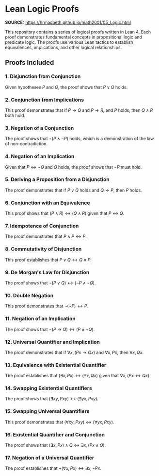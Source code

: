 # Lean Logic Proofs

**SOURCE:** https://hrmacbeth.github.io/math2001/05_Logic.html

This repository contains a series of logical proofs written in Lean 4. Each proof demonstrates fundamental concepts in propositional logic and predicate logic. The proofs use various Lean tactics to establish equivalences, implications, and other logical relationships.

## Proofs Included

### 1. Disjunction from Conjunction
Given hypotheses $P$ and $Q$, the proof shows that $P \lor Q$ holds.

### 2. Conjunction from Implications
This proof demonstrates that if $P \to Q$ and $P \to R$, and $P$ holds, then $Q \land R$ both hold.

### 3. Negation of a Conjunction
The proof shows that $\neg (P \land \neg P)$ holds, which is a demonstration of the law of non-contradiction.

### 4. Negation of an Implication
Given that $P \leftrightarrow \neg Q$ and $Q$ holds, the proof shows that $\neg P$ must hold.

### 5. Deriving a Proposition from a Disjunction
The proof demonstrates that if $P \lor Q$ holds and $Q \to P$, then $P$ holds.

### 6. Conjunction with an Equivalence
This proof shows that $(P \land R) \leftrightarrow (Q \land R)$ given that $P \leftrightarrow Q$.

### 7. Idempotence of Conjunction
The proof demonstrates that $P \land P \leftrightarrow P$.

### 8. Commutativity of Disjunction
This proof establishes that $P \lor Q \leftrightarrow Q \lor P$.

### 9. De Morgan's Law for Disjunction
The proof shows that $\neg (P \lor Q) \leftrightarrow (\neg P \land \neg Q)$.

### 10. Double Negation
This proof demonstrates that $\neg (\neg P) \leftrightarrow P$.

### 11. Negation of an Implication
The proof shows that $\neg (P \to Q) \leftrightarrow (P \land \neg Q)$.

### 12. Universal Quantifier and Implication
The proof demonstrates that if $\forall x, (P x \to Q x)$ and $\forall x, P x$, then $\forall x, Q x$.

### 13. Equivalence with Existential Quantifier
The proof establishes that $(\exists x, P x) \leftrightarrow (\exists x, Q x)$ given that $\forall x, (P x \leftrightarrow Q x)$.

### 14. Swapping Existential Quantifiers
The proof shows that $(\exists x y, P x y) \leftrightarrow (\exists y x, P x y)$.

### 15. Swapping Universal Quantifiers
This proof demonstrates that $(\forall x y, P x y) \leftrightarrow (\forall y x, P x y)$.

### 16. Existential Quantifier and Conjunction
The proof shows that $(\exists x, P x) \land Q \leftrightarrow \exists x, (P x \land Q)$.

### 17. Negation of a Universal Quantifier
The proof establishes that $\neg (\forall x, P x) \leftrightarrow \exists x, \neg P x$.
